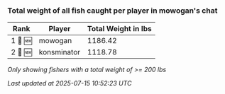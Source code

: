 ### Total weight of all fish caught per player in mowogan's chat
| Rank | Player | Total Weight in lbs |
|------|--------|---------|
| 1 🥇 🆕 | mowogan | 1186.42 |
| 2 🥈 🆕 | konsminator | 1118.78 |

_Only showing fishers with a total weight of >= 200 lbs_

_Last updated at 2025-07-15 10:52:23 UTC_